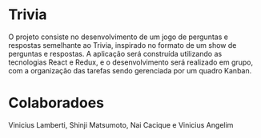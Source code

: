 # Trivia
O projeto consiste no desenvolvimento de um jogo de perguntas e respostas semelhante ao Trivia, inspirado no formato de um show de perguntas e respostas. A aplicação será construída utilizando as tecnologias React e Redux, e o desenvolvimento será realizado em grupo, com a organização das tarefas sendo gerenciada por um quadro Kanban.
# Colaboradoes
Vinicius Lamberti, Shinji Matsumoto, Nai Cacique e Vinicius Angelim
